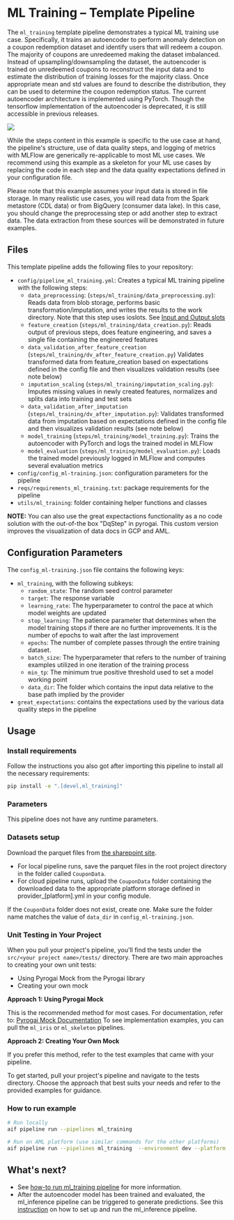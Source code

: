 # ML Training – Template Pipeline

The `ml_training` template pipeline demonstrates a typical ML training use case. Specifically, it trains an autoencoder to perform anomaly detection on a coupon redemption dataset and identify users that will redeem a coupon. The majority of coupons are unredeemed making the dataset imbalanced. Instead of upsampling/downsampling the dataset, the autoencoder is trained on unredeemed coupons to reconstruct the input data and to estimate the distribution of training losses for the majority class. Once appropriate mean and std values are found to describe the distribution, they can be used to determine the coupon redemption status. The current autoencoder architecture is implemented using PyTorch. Though the tensorflow implementation of the autoencoder is deprecated, it is still accessible in previous releases.

![](../../docs/docs/assets/ml_training_pipeline.png)

While the steps content in this example is specific to the use case at hand, the pipeline's structure, use of data quality steps, and logging of metrics with MLFlow are generically re-applicable to most ML use cases. We recommend using this example as a skeleton for your ML use cases by replacing the code in each step and the data quality expectations defined in your configuration file.

Please note that this example assumes your input data is stored in file storage. In many realistic use cases, you will read data from the Spark metastore (CDL data) or from BigQuery (consumer data lake). In this case, you should change the preprocessing step or add another step to extract data. The data extraction from these sources will be demonstrated in future examples.

## Files

This template pipeline adds the following files to your repository:

- `config/pipeline_ml_training.yml`: Creates a typical ML training pipeline with the following steps:
  - `data_preprocessing`: (`steps/ml_training/data_preprocessing.py`): Reads data from blob storage, performs basic transformation/imputation, and writes the results to the work directory. Note that this step uses ioslots. See [Input and Output slots](https://developerportal.pg.com/docs/default/component/pyrogai/io_overview/)
  - `feature_creation` (`steps/ml_training/data_creation.py`): Reads output of previous steps, does feature engineering, and saves a single file containing the engineered features
  - `data_validation_after_feature_creation` (`steps/ml_training/dv_after_feature_creation.py`) Validates transformed data from feature_creation based on expectations defined in the config file and then visualizes validation results (see note below)
  - `imputation_scaling` (`steps/ml_training/imputation_scaling.py`): Imputes missing values in newly created features, normalizes and splits data into training and test sets
  - `data_validation_after_imputation` (`steps/ml_training/dv_after_imputation.py`): Validates transformed data from imputation based on expectations defined in the config file and then visualizes validation results (see note below)
  - `model_training` (`steps/ml_training/model_training.py`): Trains the autoencoder with PyTorch and logs the trained model in MLFlow
  - `model_evaluation` (`steps/ml_training/model_evaluation.py`): Loads the trained model previously logged in MLFlow and computes several evaluation metrics
- `config/config_ml-training.json`: configuration parameters for the pipeline
- `reqs/requirements_ml_training.txt`:  package requirements for the pipeline
- `utils/ml_training`: folder containing helper functions and classes

**NOTE:** You can also use the great expectactions functionality as a no code solution with the out-of-the box "DqStep" in pyrogai. This custom version improves the visualization of data docs in GCP and AML. 

## Configuration Parameters

The `config_ml-training.json` file contains the following keys:

- `ml_training`, with the following subkeys:
  - `random_state`: The random seed control parameter
  - `target`: The response variable
  - `learning_rate`: The hyperparameter to control the pace at which model weights are updated
  - `stop_learning`: The patience parameter that determines when the model training stops if there are no further improvements. It is the number of epochs to wait after the last improvement
  - `epochs`: The number of complete passes through the entire training dataset.
  - `batch_size`: The hyperparameter that refers to the number of training examples utilized in one iteration of the training process
  - `min_tp`: The minimum true positive threshold used to set a model working point
  - `data_dir`: The folder which contains the input data relative to the base path implied by the provider
- `great_expectations`: contains the expectations used by the various data quality steps in the pipeline

## Usage

### Install requirements

Follow the instructions you also got after importing this pipeline to install all the necessary requirements:

```sh
pip install -e ".[devel,ml_training]"
```

### Parameters

This pipeline does not have any runtime parameters.

### Datasets setup
Download the parquet files from
[the sharepoint site](https://pgone.sharepoint.com/sites/AIFUserFiles/Tutorial%20Data/Forms/AllItems.aspx?id=%2Fsites%2FAIFUserFiles%2FTutorial%20Data%2FCouponData&viewid=5510c1e4%2D1bc7%2D4f0f%2D8bee%2D93bc5b9ba294).


- For local pipeline runs, save the parquet files in the root project directory in the folder called `CouponData`.
- For cloud pipeline runs, upload the `CouponData` folder containing the downloaded data to the appropriate platform storage defined in provider_[platform].yml in your config module.

If the `CouponData` folder does not exist, create one. Make sure the folder name matches the value of `data_dir` in `config_ml-training.json`.

### Unit Testing in Your Project
When you pull your project's pipeline, you'll find the tests under the `src/<your project name>/tests/` directory. There are two main approaches to creating your own unit tests:
- Using Pyrogai Mock from the Pyrogai library
- Creating your own mock

**Approach 1: Using Pyrogai Mock**

This is the recommended method for most cases.
For documentation, refer to: [Pyrogai Mock Documentation](https://developerportal.pg.com/docs/default/Component/PyrogAI/test_mock_step/)
To see implementation examples, you can pull the `ml_iris` or `ml_skeleton` pipelines.

**Approach 2: Creating Your Own Mock**

If you prefer this method, refer to the test examples that came with your pipeline.

To get started, pull your project's pipeline and navigate to the tests directory. Choose the approach that best suits your needs and refer to the provided examples for guidance.

### How to run example

```bash
# Run locally
aif pipeline run --pipelines ml_training

# Run on AML platform (use similar commands for the other platforms)
aif pipeline run --pipelines ml_training  --environment dev --platform AML
```

## What's next?
- See [how-to run ml_training pipeline](https://developerportal.pg.com/docs/default/component/pyrogai/general-information/how-tos/pyrogai/template-pipelines/add-and-run-ml_training-pipeline/) for more information.
- After the autoencoder model has been trained and evaluated, the ml_inference pipeline can be triggered to generate predictions. See this [instruction](README_ml_inference.md) on how to set up and run the ml_inference pipeline.